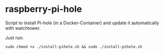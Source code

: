 # raspberry-pi-hole
Script to install Pi-hole (in a Docker-Container) and update it automatically with watchtower.

Just run:
```
sudo chmod +x ./install-pihole.sh && sudo ./install-pihole.sh
```


